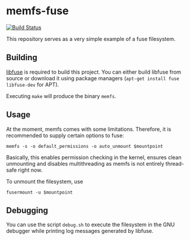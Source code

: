 # memfs-fuse
[![Build Status](https://travis-ci.org/tniessen/memfs-fuse.svg?branch=master)](https://travis-ci.org/tniessen/memfs-fuse)

This repository serves as a very simple example of a fuse filesystem.

## Building

[libfuse](https://github.com/libfuse/libfuse) is required to build this project. You can either
build libfuse from source or download it using package managers (`apt-get install fuse libfuse-dev`
for APT).

Executing `make` will produce the binary `memfs`.

## Usage

At the moment, memfs comes with some limitations. Therefore, it is recommended to supply certain
options to fuse:

    memfs -s -o default_permissions -o auto_unmount $mountpoint

Basically, this enables permission checking in the kernel, ensures clean unmounting and disables
multithreading as memfs is not entirely thread-safe right now.

To unmount the filesystem, use

    fusermount -u $mountpoint

## Debugging

You can use the script `debug.sh` to execute the filesystem in the GNU debugger while printing
log messages generated by libfuse.

